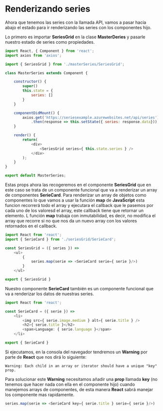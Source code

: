 # Renderizando series

Ahora que tenemos las series con la llamada API, vamos a pasar hacía abajo el estado para ir renderizando las series con los componentes hijo.

Lo primero es importar **SeriesGrid** en la clase **MasterDeries** y pasarle nuestro estado de series como propiedades.

```javascript
import React, { Component } from 'react';
import axios from 'axios';

import { SeriesGrid } from './masterSeries/SeriesGrid';

class MasterSeries extends Component {

    constructor() {
        super()
        this.state = {
            series: []
        }
    }

    componentDidMount() {
        axios.get('https://seriesexample.azurewebsites.net/api/series')
            .then(response => this.setState({ series: response.data}));
    }

    render() {
        return(
            <div>
                <SeriesGrid series={ this.state.series } />
            </div>
        );
    }
}

export default MasterSeries;
```

Estas props ahora las recogeremos en el componente **SeriesGrid** que en este caso se trata de un componente funcional que va a renderizar un array de componentes **SerieCard**. Para renderizar un array de objetos como componentes lo que vamos a usar la función **map** de **JavaScript** esta funcion recorrerá todo el array y ejecutara el callback que le pasemos por cada uno de los valoresd el array, este callback tiene que retornar un elemento. L función **map** trabaja con inmutabilidad, es decir, no modifica el array que recorre si no que nos da un nuevo array con los valores retornados en el callback.

```javascript
import React from 'react';
import { SerieCard } from './seriesGrid/SerieCard';

const SeriesGrid = ({ series }) => 
    <ul>
        {
            series.map(serie => <SerieCard serie={ serie }/>)
        }
    </ul>

export { SeriesGrid }
```

Nuestro componente **SerieCard** también es un componente funcional que va a renderizar los datos de nuestras series.

```javascript
import React from 'react';

const SerieCard = ({ serie }) => 
    <li>
        <img src={ serie.image.medium } alt={ serie.title } />
        <h2>{ serie.title }</h2>
        <span>Language: { serie.language }</span>
    </li>

export { SerieCard }
```

Si ejecutamos, en la consola del navegador tendremos un **Warning** por parte de **React** que nos dirá lo siguiente:
```
Warning: Each child in an array or iterator should have a unique "key" prop.
```

Para solucionar este **Warning** necesitamos añadir una **prop** llamada **key** (no tenemos que hacer nada con ella en el componente hijo) cuando manejemos arrays de componentes, de esta manera **React** sabrá manejar los componente mas rapidamente.

```javascript
series.map(serie => <SerieCard key={ serie.title } serie={ serie }/>)
```

